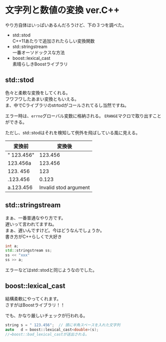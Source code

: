# 文字列と数値の変換 ver.C++

やり方自体はいっぱいあるんだろうけど、下の３つを調べた。  

- std::stod  
  C++11あたりで追加されたらしい変換関数
- std::stringstream  
  一番オーソドックスな方法
- boost::lexical_cast  
  素晴らしきBoostライブラリ

## std::stod

色々と柔軟な変換をしてくれる。  
フワフワしたあまい変換ともいえる。  
ま、中でCライブラリのstrtodがコールされてるし当然ですね。  
  
エラー時は、`errno`グローバル変数に格納される。
`ERANGE`マクロで取り出すことができる。
  
ただし、std::stodはそれを検知して例外を飛ばしている風に見える。  

| 変換前 | 変換後 |
|---|---|
| " 123.456" | 123.456 |
| 123.456a | 123.456 |
| 123. 456 | 123 |
| .123.456 | 0.123 |
| a.123.456 | Invalid stod argument |

## std::stringstream

まぁ、一番普通なやり方です。  
遅いって言われてますね。  
まぁ、遅いんですけど。今はどうなんでしょうか。  
書き方がC++らしくで大好き  

```c++
int a;
std::stringstream ss;
ss << "xxx"
ss >> a;
```

エラーなどはstd::stodと同じようなのでした。

## boost::lexical_cast

結構柔軟にやってくれます。  
さすがはBoostライブラリ！！  

でも、かなり厳しいチェックが行われる。  

```c++
string s = " 123.456";  // 頭に半角スペースを入れた文字列  
auto   d = boost::lexical_cast<double>(s);  
//→boost::bad_lexical_castが送出される。  
```
